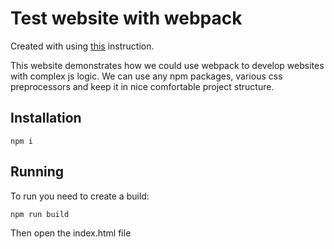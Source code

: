 # Test website with webpack

Created with using [this](https://dev.to/pixelgoo/how-to-configure-webpack-from-scratch-for-a-basic-website-46a5) instruction.

This website demonstrates how we could use webpack to develop websites with complex js logic. We can use any npm packages, various css preprocessors and keep it in nice comfortable project structure.

## Installation

```npm i```

## Running

To run you need to create a build:

``` npm run build ```

Then open the index.html file


